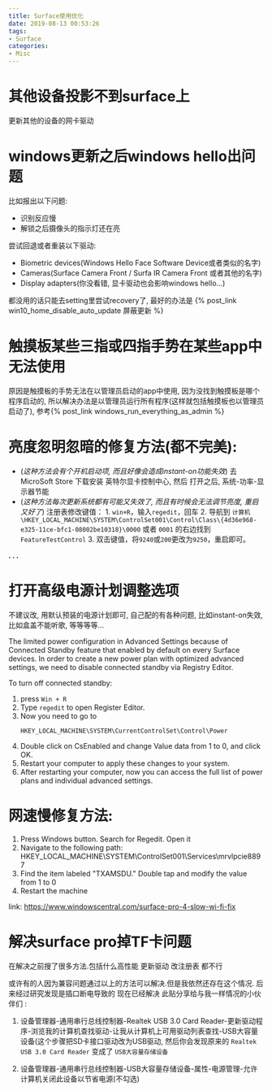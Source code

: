 ```yaml
---
title: Surface使用优化
date: 2019-08-13 00:53:26
tags:
- Surface
categories:
- Misc
---
```



# 其他设备投影不到surface上

更新其他的设备的网卡驱动


# windows更新之后windows hello出问题

比如报出以下问题:
- 识别反应慢
- 解锁之后摄像头的指示灯还在亮

尝试回退或者重装以下驱动:
- Biometric devices(Windows Hello Face Software Device或者类似的名字)
- Cameras(Surface Camera Front / Surfa IR Camera Front 或者其他的名字)
- Display adapters(你没看错, 显卡驱动也会影响windows hello...)

都没用的话只能去setting里尝试recovery了, 最好的办法是 {% post_link win10_home_disable_auto_update 屏蔽更新 %}

# 触摸板某些三指或四指手势在某些app中无法使用

原因是触摸板的手势无法在以管理员启动的app中使用, 因为没找到触摸板是哪个程序启动的, 所以解决办法是以管理员运行所有程序(这样就包括触摸板也以管理员启动了), 参考{% post_link windows_run_everything_as_admin %}


# 亮度忽明忽暗的修复方法(都不完美):

- (*这种方法会有个开机启动项, 而且好像会造成instant-on功能失效*) 去 MicroSoft Store 下载安装 英特尔显卡控制中心, 然后 打开之后, 系统-功率-显示器节能
- (*这种方法每次更新系统都有可能又失效了, 而且有时候会无法调节亮度, 重启又好了*) 注册表修改键值：
	1\. `win+R`，输入`regedit`，回车
	2\. 导航到 `计算机\HKEY_LOCAL_MACHINE\SYSTEM\ControlSet001\Control\Class\{4d36e968-e325-11ce-bfc1-08002be10318}\0000` 或者 `0001` 的右边找到`FeatureTestControl`
	3\. 双击键值，将`9240`或`200`更改为`9250`，重启即可。

**. . .**<!-- more -->


# 打开高级电源计划调整选项

不建议改, 用默认预装的电源计划即可, 自己配的有各种问题, 比如instant-on失效, 比如盒盖不能听歌, 等等等等...

The limited power configuration in Advanced Settings because of Connected Standby feature that enabled by default on every Surface devices. In order to create a new power plan with optimized advanced settings, we need to disable connected standby via Registry Editor.

To turn off connected standby:

1. press `Win + R`
2. Type `regedit` to open Register Editor. 
3. Now you need to go to 
   ```
   HKEY_LOCAL_MACHINE\SYSTEM\CurrentControlSet\Control\Power
   ```
4. Double click on CsEnabled and change Value data from 1 to 0, and click OK.
5. Restart your computer to apply these changes to your system.
6. After restarting your computer, now you can access the full list of power plans and individual advanced settings.

	
# 网速慢修复方法:

1. Press Windows button. Search for Regedit. Open it
2. Navigate to the following path: HKEY_LOCAL_MACHINE\SYSTEM\ControlSet001\Services\mrvlpcie8897
3. Find the item labeled "TXAMSDU." Double tap and modify the value from 1 to 0
4. Restart the machine

link: https://www.windowscentral.com/surface-pro-4-slow-wi-fi-fix


# 解决surface pro掉TF卡问题

在解决之前搜了很多方法.包括什么高性能 更新驱动 改注册表 都不行

或许有的人因为兼容问题通过以上的方法可以解决.但是我依然还存在这个情况. 后来经过研究发现是插口断电导致的 现在已经解决 此贴分享给与我一样情况的小伙伴们 :

1. 设备管理器-通用串行总线控制器-Realtek USB 3.0 Card Reader-更新驱动程序-浏览我的计算机查找驱动-让我从计算机上可用驱动列表查找-USB大容量设备(这个步骤把SD卡接口驱动改为USB驱动, 然后你会发现原来的 `Realtek USB 3.0 Card Reader` 变成了 `USB大容量存储设备`

2. 设备管理器-通用串行总线控制器-USB大容量存储设备-属性-电源管理-允许计算机关闭此设备以节省电源(不勾选)
